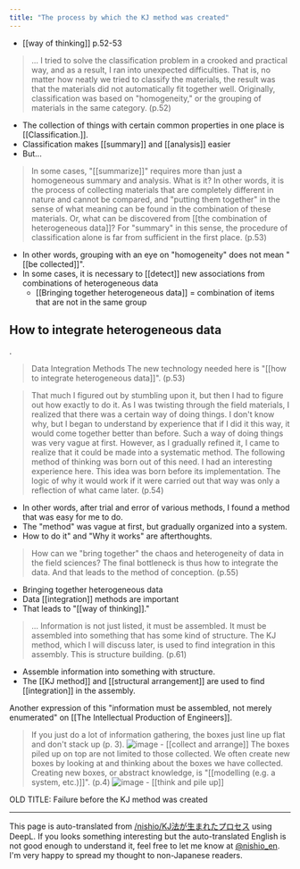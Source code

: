 ```yaml
---
title: "The process by which the KJ method was created"
---
```


- [[way of thinking]]  p.52-53
> ... I tried to solve the classification problem in a crooked and practical way, and as a result, I ran into unexpected difficulties.
>  That is, no matter how neatly we tried to classify the materials, the result was that the materials did not automatically fit together well.
> Originally, classification was based on "homogeneity," or the grouping of materials in the same category. (p.52)
- The collection of things with certain common properties in one place is [[Classification.]].
- Classification makes [[summary]] and [[analysis]] easier
- But...

> In some cases, "[[summarize]]" requires more than just a homogeneous summary and analysis.
>  What is it? In other words, it is the process of collecting materials that are completely different in nature and cannot be compared, and "putting them together" in the sense of what meaning can be found in the combination of these materials.
>  Or, what can be discovered from [[the combination of heterogeneous data]]?
>  For "summary" in this sense, the procedure of classification alone is far from sufficient in the first place. (p.53)
- In other words, grouping with an eye on "homogeneity" does not mean "[[be collected]]".
- In some cases, it is necessary to [[detect]] new associations from combinations of heterogeneous data
    - [[Bringing together heterogeneous data]] = combination of items that are not in the same group

## How to integrate heterogeneous data
.
> Data Integration Methods
>  The new technology needed here is "[[how to integrate heterogeneous data]]". (p.53)

> That much I figured out by stumbling upon it, but then I had to figure out how exactly to do it. As I was twisting through the field materials, I realized that there was a certain way of doing things. I don't know why, but I began to understand by experience that if I did it this way, it would come together better than before. Such a way of doing things was very vague at first. However, as I gradually refined it, I came to realize that it could be made into a systematic method. The following method of thinking was born out of this need. I had an interesting experience here. This idea was born before its implementation. The logic of why it would work if it were carried out that way was only a reflection of what came later. (p.54)
- In other words, after trial and error of various methods, I found a method that was easy for me to do.
- The "method" was vague at first, but gradually organized into a system.
- How to do it" and "Why it works" are afterthoughts.

> How can we "bring together" the chaos and heterogeneity of data in the field sciences? The final bottleneck is thus how to integrate the data. And that leads to the method of conception. (p.55)
- Bringing together heterogeneous data
- Data [[integration]] methods are important
- That leads to "[[way of thinking]]."

> ... Information is not just listed, it must be assembled. It must be assembled into something that has some kind of structure. The KJ method, which I will discuss later, is used to find integration in this assembly. This is structure building. (p.61)
- Assemble information into something with structure.
- The [[KJ method]] and [[structural arrangement]] are used to find [[integration]] in the assembly.

Another expression of this "information must be assembled, not merely enumerated" on [[The Intellectual Production of Engineers]].
> If you just do a lot of information gathering, the boxes just line up flat and don't stack up (p. 3).
>  ![image](https://gyazo.com/40bb5c7183431ffabd19ee3b907dbb7b/thumb/1000)
    - [[collect and arrange]]
>  The boxes piled up on top are not limited to those collected. We often create new boxes by looking at and thinking about the boxes we have collected. Creating new boxes, or abstract knowledge, is "[[modelling (e.g. a system, etc.)]]". (p.4)
>  ![image](https://gyazo.com/7cecbddf9318a0c723b91b779929f5d3/thumb/1000)
    - [[think and pile up]]

OLD TITLE: Failure before the KJ method was created

---
This page is auto-translated from [/nishio/KJ法が生まれたプロセス](https://scrapbox.io/nishio/KJ法が生まれたプロセス) using DeepL. If you looks something interesting but the auto-translated English is not good enough to understand it, feel free to let me know at [@nishio_en](https://twitter.com/nishio_en). I'm very happy to spread my thought to non-Japanese readers.